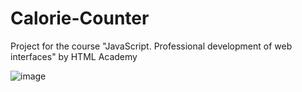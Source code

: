 # Calorie-Counter
Project for the course "JavaScript. Professional development of web interfaces" by HTML Academy

![image](https://user-images.githubusercontent.com/70761083/201169106-8696f70f-3d0b-4f7d-876e-c6a3e67af86d.png)
